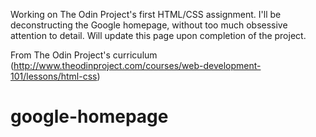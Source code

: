 Working on The Odin Project's first HTML/CSS assignment. I'll be deconstructing the Google homepage, without too much obsessive attention to detail. Will update this page upon completion of the project.

From The Odin Project's curriculum (http://www.theodinproject.com/courses/web-development-101/lessons/html-css)
# google-homepage
